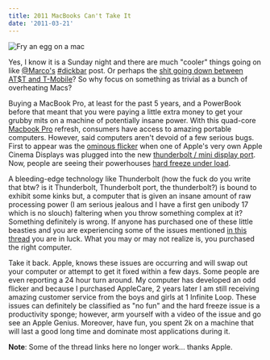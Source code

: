```yaml
---
title: 2011 MacBooks Can't Take It
date: '2011-03-21'
---
```


![Fry an egg on a mac][1]

Yes, I know it is a Sunday night and there are much "cooler" things going on
like [@Marco's][2] [#dickbar][3] post. Or
perhaps the [shit going down between AT$T and T-Mobile][4]? So why focus on something as trivial
as a bunch of overheating Macs?

Buying a MacBook Pro, at least for the past 5 years, and a PowerBook before
that meant that you were paying a little extra money to get your grubby mits on
a machine of potentially insane power. With this quad-core
[Macbook Pro][5] refresh, consumers have
access to amazing portable computers. However, said computers aren't devoid of
a few serious bugs. First to appear was the [ominous flicker][6]
when one of Apple's very own Apple Cinema Displays was plugged into the new
[thunderbolt / mini display port][7].
Now, people are seeing their powerhouses [hard freeze under load][8].

A bleeding-edge technology like Thunderbolt (how the fuck do you write that
btw? is it Thunderbolt, Thunderbolt port, the thunderbolt?) is bound to exhibit
some kinks but, a computer that is given an insane amount of raw processing
power (I am serious jealous and I have a first gen unibody 17 which is no
slouch) faltering when you throw something complex at it? Something definitely
is wrong. If anyone has purchased one of these little beasties and you are
experiencing some of the issues mentioned
[in this thread][9] you are in luck. What you may or may not realize is, you purchased
the right computer.

Take it back. Apple, knows these issues are occurring and will swap out your
computer or attempt to get it fixed within a few days. Some people are even
reporting a 24 hour turn around. My computer has developed an odd flicker and
because I purchased AppleCare, 2 years later I am still receiving amazing
customer service from the boys and girls at 1 Infinite Loop. These issues can
definitely be classified as "no fun" and the hard freeze issue is a
productivity sponge; however, arm yourself with a video of the issue and go see
an Apple Genius. Moreover, have fun, you spent 2k on a machine that will last a
good long time and dominate most applications during it.

__Note__: Some of the thread links here no longer work... thanks Apple.

[1]: http://c522735.r35.cf2.rackcdn.com/overheating-laptop.jpeg
[2]: http://www.marco.org/3991237704
[3]: #
[4]: http://gigaom.com/2011/03/20/in-att-t-mobile-merger-everybody-loses/
[5]: http://www.apple.com/macbookpro/
[6]: http://cloudbacon.com
[7]: http://www.apple.com/thunderbolt/
[8]: http://cloudbacon.com
[9]: http://cloudbacon.com
